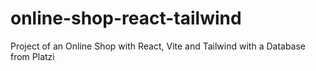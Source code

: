 # online-shop-react-tailwind
 Project of an Online Shop with React, Vite and Tailwind with a Database from Platzi
